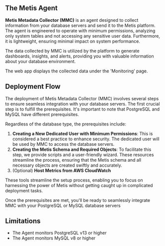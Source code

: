 ## The Metis Agent

**Metis Metadata Collector (MMC)** is an agent designed to collect information from your database servers and send it to the Metis platform. The agent is engineered to operate with minimum permissions, analyzing only system tables and not accessing any sensitive user data. Furthermore, it is lightweight, ensuring minimal impact on system performance.

The data collected by MMC is utilized by the platform to generate dashboards, insights, and alerts, providing you with valuable information about your database environment.

The web app displays the collected data under the 'Monitoring' page.


## Deployment Flow

The deployment of Metis Metadata Collector (MMC) involves several steps to ensure seamless integration with your database servers. The first crucial step is to fulfill the prerequisites. It's important to note that PostgreSQL and MySQL have different prerequisites.

Regardless of the database type, the prerequisites include:

1. **Creating a New Dedicated User with Minimum Permissions**: This is considered a best practice to enhance security. The dedicated user will be used by MMC to access the database servers.
2. **Creating the Metis Schema and Required Objects**: To facilitate this step, we provide scripts and a user-friendly wizard. These resources streamline the process, ensuring that the Metis schema and all necessary objects are created swiftly and accurately.
3. (Optional) **Host Metrics from AWS CloudWatch**

These tools streamline the setup process, enabling you to focus on harnessing the power of Metis without getting caught up in complicated deployment tasks.

Once the prerequisites are met, you'll be ready to seamlessly integrate MMC with your PostgreSQL or MySQL database servers

## Limitations

- The Agent monitors PostgreSQL v13 or higher
- The Agent monitors MySQL v8 or higher

